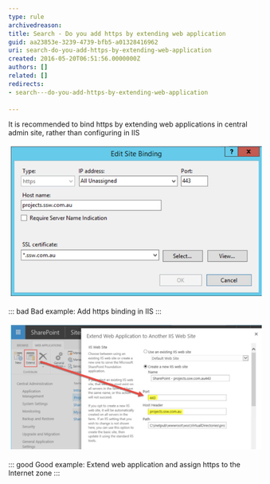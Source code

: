 ```yaml
---
type: rule
archivedreason: 
title: Search - Do you add https by extending web application
guid: aa23853e-3239-4739-bfb5-a01328416962
uri: search-do-you-add-https-by-extending-web-application
created: 2016-05-20T06:51:56.0000000Z
authors: []
related: []
redirects:
- search---do-you-add-https-by-extending-web-application

---
```


It is recommended to bind https by extending web applications in central admin site, rather than configuring in IIS

<!--endintro-->
<dl class="ssw15-rteElement-ImageArea"><img src="configurationInIIS.jpg" alt="configurationInIIS.jpg" style="margin:5px;width:653px;"></dl>

::: bad
Bad example: Add https binding in IIS
:::

<dl class="ssw15-rteElement-ImageArea"><img src="extendwebapplication.jpg" alt="extendwebapplication.jpg" style="margin:5px;width:808px;"></dl>

::: good
Good example: Extend web application and assign https to the Internet zone
:::
